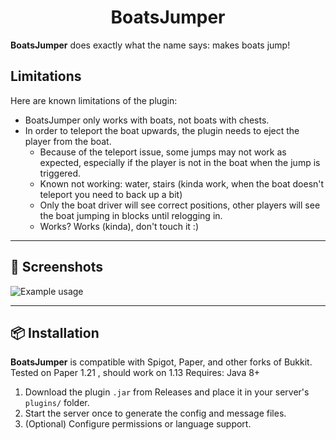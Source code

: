 <h1 align="center">BoatsJumper</h1>


**BoatsJumper** does exactly what the name says: makes boats jump! 

## Limitations
Here are known limitations of the plugin:
 - BoatsJumper only works with boats, not boats with chests.
 - In order to teleport the boat upwards, the plugin needs to eject the player from the boat. 
   - Because of the teleport issue, some jumps may not work as expected, especially if the player is not in the boat when the jump is triggered.
   - Known not working: water, stairs (kinda work, when the boat doesn't teleport you need to back up a bit)
   - Only the boat driver will see correct positions, other players will see the boat jumping in blocks until relogging in.
   - Works? Works (kinda), don't touch it :)

---

## 📸 Screenshots
![Example usage](https://github.com/MajliTech/boatsjumper/blob/master/repoassets/example.gif?raw=true)

---

## 📦 Installation
**BoatsJumper** is compatible with Spigot, Paper, and other forks of Bukkit.
Tested on Paper 1.21 , should work on 1.13
Requires: Java 8+


1. Download the plugin `.jar` from Releases and place it in your server's `plugins/` folder.
2. Start the server once to generate the config and message files.
3. (Optional) Configure permissions or language support.

